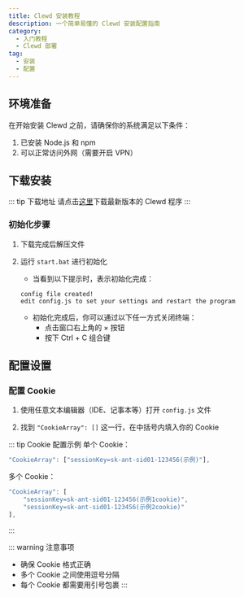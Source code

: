 ```yaml
---
title: Clewd 安装教程
description: 一个简单易懂的 Clewd 安装配置指南
category:
  - 入门教程
  - Clewd 部署
tag:
  - 安装
  - 配置
---
```


## 环境准备

在开始安装 Clewd 之前，请确保你的系统满足以下条件：

1. 已安装 Node.js 和 npm
2. 可以正常访问外网（需要开启 VPN）

## 下载安装

::: tip 下载地址
请点击[这里](https://github.com/teralomaniac/clewd/archive/refs/heads/master.zip)下载最新版本的 Clewd 程序
:::

### 初始化步骤

1. 下载完成后解压文件

2. 运行 `start.bat` 进行初始化
   - 当看到以下提示时，表示初始化完成：
   ```
   config file created!
   edit config.js to set your settings and restart the program
   ```
   - 初始化完成后，你可以通过以下任一方式关闭终端：
     - 点击窗口右上角的 × 按钮
     - 按下 Ctrl + C 组合键

## 配置设置

### 配置 Cookie

1. 使用任意文本编辑器（IDE、记事本等）打开 `config.js` 文件

2. 找到 `"CookieArray": []` 这一行，在中括号内填入你的 Cookie

::: tip Cookie 配置示例
单个 Cookie：
```js
"CookieArray": ["sessionKey=sk-ant-sid01-123456(示例)"],
```

多个 Cookie：
```js
"CookieArray": [
    "sessionKey=sk-ant-sid01-123456(示例1cookie)",
    "sessionKey=sk-ant-sid01-123456(示例2cookie)"
],
```
:::


::: warning 注意事项
- 确保 Cookie 格式正确
- 多个 Cookie 之间使用逗号分隔
- 每个 Cookie 都需要用引号包裹
:::
